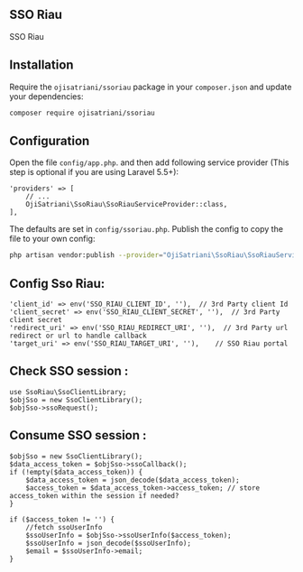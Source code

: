 ## SSO Riau
SSO Riau

## Installation

Require the `ojisatriani/ssoriau` package in your `composer.json` and update your dependencies:
```sh
composer require ojisatriani/ssoriau
```

## Configuration

Open the file `config/app.php`. and then add following service provider (This step is optional if you are using Laravel 5.5+):
```$php
'providers' => [
    // ...
    OjiSatriani\SsoRiau\SsoRiauServiceProvider::class,
],
```

The defaults are set in `config/ssoriau.php`. Publish the config to copy the file to your own config:
```sh
php artisan vendor:publish --provider="OjiSatriani\SsoRiau\SsoRiauServiceProvider" --tag="config"
```

Config Sso Riau:
----

```$php
'client_id' => env('SSO_RIAU_CLIENT_ID', ''),  // 3rd Party client Id
'client_secret' => env('SSO_RIAU_CLIENT_SECRET', ''),  // 3rd Party client secret
'redirect_uri' => env('SSO_RIAU_REDIRECT_URI', ''),  // 3rd Party url redirect or url to handle callback
'target_uri' => env('SSO_RIAU_TARGET_URI', ''),    // SSO Riau portal

```
Check SSO session :
----

```$php
use SsoRiau\SsoClientLibrary;
$objSso = new SsoClientLibrary();
$objSso->ssoRequest();

```
Consume SSO session :
----

```$php
$objSso = new SsoClientLibrary();
$data_access_token = $objSso->ssoCallback();
if (!empty($data_access_token)) {
    $data_access_token = json_decode($data_access_token);
    $access_token = $data_access_token->access_token; // store access_token within the session if needed?
}

if ($access_token != '') {
    //fetch ssoUserInfo
    $ssoUserInfo = $objSso->ssoUserInfo($access_token);
    $ssoUserInfo = json_decode($ssoUserInfo);
    $email = $ssoUserInfo->email;
}

```